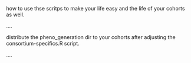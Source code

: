 how to use thse scritps to make your life easy
and the life of your cohorts as well.

....

distribute the pheno_generation dir to your cohorts
after adjusting the consortium-specifics.R script.

....
